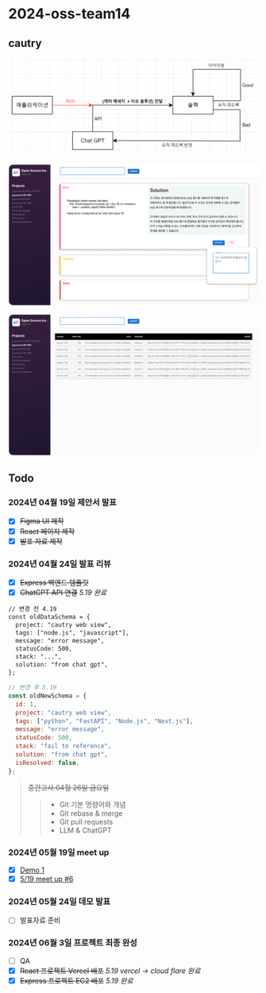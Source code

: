 # 2024-oss-team14

## cautry

![concept](./image.PNG)

![concept](./main.PNG)

![concept](./arch.PNG)

## Todo

### 2024년 04월 19일 제안서 발표

- [x] <s>Figma UI 제작</s>
- [x] <s>React 페이지 제작</s>
- [x] <s>발표 자료 제작</s>

### 2024년 04월 24일 발표 리뷰

- [x] <s>Express 백엔드 템플릿</s>
- [x] <s>ChatGPT API 연결</s> <em>5.19 완료</em>

```
// 변경 전 4.19
const oldDataSchema = {
  project: "cautry web view",
  tags: ["node.js", "javascript"],
  message: "error message",
  statusCode: 500,
  stack: "...",
  solution: "from chat gpt",
};
```

```javascript
// 변경 후 5.19
const oldNewSchema = {
  id: 1,
  project: "cautry web view",
  tags: ["python", "FastAPI", "Node.js", "Next.js"],
  message: "error message",
  statusCode: 500,
  stack: "fail to reference",
  solution: "from chat gpt",
  isResolved: false,
};
```

> <s>중간고사 04월 26일 금요일</s>
>
> > - Git 기본 명령어와 개념
> > - Git rebase & merge
> > - Git pull requests
> > - LLM & ChatGPT

### 2024년 05월 19일 meet up

- [x] [Demo 1](https://github.com/PiLab-CAU/OpenSourceProject-2401/issues/23)
- [x] [5/19 meet up #6](https://github.com/yongsoocho/2024-oss-team14/issues/6)

### 2024년 05월 24일 데모 발표

- [ ] 발표자료 준비

### 2024년 06월 3일 프로젝트 최종 완성

- [ ] QA
- [x] <s>React 프로젝트 Vercel 배포</s> <em>5.19 vercel -> cloud flare 완료</em>
- [x] <s>Express 프로젝트 EC2 배포</s> <em>5.19 완료</em>
